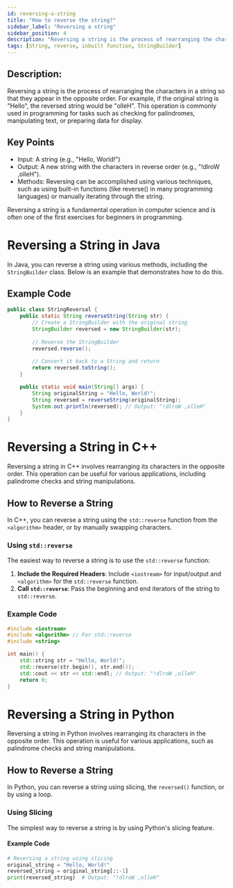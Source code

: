 ```yaml
---
id: reversing-a-string
title: "How to reverse the string?"
sidebar_label: "Reversing a string"
sidebar_position: 4
description: "Reversing a string is the process of rearranging the characters in a string so that they appear in the opposite order."
tags: [String, reverse, inbuilt function, StringBuilder]
---
```


## Description:
Reversing a string is the process of rearranging the characters in a string so that they appear in the opposite order. For example, if the original string is "Hello", the reversed string would be "olleH". This operation is commonly used in programming for tasks such as checking for palindromes, manipulating text, or preparing data for display.

## Key Points
- Input: A string (e.g., "Hello, World!")
- Output: A new string with the characters in reverse order (e.g., "!dlroW ,olleH").
- Methods: Reversing can be accomplished using various techniques, such as using built-in functions (like reverse() in many programming languages) or manually iterating through the string.

Reversing a string is a fundamental operation in computer science and is often one of the first exercises for beginners in programming.

# Reversing a String in Java

In Java, you can reverse a string using various methods, including the `StringBuilder` class. Below is an example that demonstrates how to do this.

## Example Code

```java
public class StringReversal {
    public static String reverseString(String str) {
        // Create a StringBuilder with the original string
        StringBuilder reversed = new StringBuilder(str);
        
        // Reverse the StringBuilder
        reversed.reverse();
        
        // Convert it back to a String and return
        return reversed.toString();
    }

    public static void main(String[] args) {
        String originalString = "Hello, World!";
        String reversed = reverseString(originalString);
        System.out.println(reversed); // Output: "!dlroW ,olleH"
    }
}
```

# Reversing a String in C++

Reversing a string in C++ involves rearranging its characters in the opposite order. This operation can be useful for various applications, including palindrome checks and string manipulations.

## How to Reverse a String

In C++, you can reverse a string using the `std::reverse` function from the `<algorithm>` header, or by manually swapping characters.

### Using `std::reverse`

The easiest way to reverse a string is to use the `std::reverse` function:

1. **Include the Required Headers**: Include `<iostream>` for input/output and `<algorithm>` for the `std::reverse` function.
2. **Call `std::reverse`**: Pass the beginning and end iterators of the string to `std::reverse`.

### Example Code

```cpp
#include <iostream>
#include <algorithm> // For std::reverse
#include <string>

int main() {
    std::string str = "Hello, World!";
    std::reverse(str.begin(), str.end());
    std::cout << str << std::endl; // Output: "!dlroW ,olleH"
    return 0;
}
```

# Reversing a String in Python

Reversing a string in Python involves rearranging its characters in the opposite order. This operation is useful for various applications, such as palindrome checks and string manipulations.

## How to Reverse a String

In Python, you can reverse a string using slicing, the `reversed()` function, or by using a loop.

### Using Slicing

The simplest way to reverse a string is by using Python's slicing feature.

#### Example Code

```python
# Reversing a string using slicing
original_string = "Hello, World!"
reversed_string = original_string[::-1]
print(reversed_string)  # Output: "!dlroW ,olleH"



